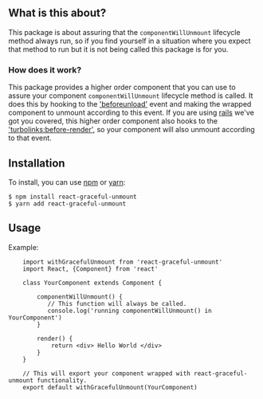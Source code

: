## What is this about?

This package is about assuring that the `componentWillUnmount` lifecycle method always run, 
so if you find yourself in a situation where you expect that method to run but it is not being called this package is for you.

### How does it work?

This package provides a higher order component that you can use to assure your component `componentWillUnmount`  lifecycle method is called.
It does this by hooking to the ['beforeunload'](https://developer.mozilla.org/en-US/docs/Web/Events/beforeunload) event and making the wrapped
component to unmount according to this event. If you are using [rails](http://rubyonrails.org/) we've got you covered, this higher order component also
hooks to the ['turbolinks:before-render'](https://github.com/turbolinks/turbolinks#full-list-of-events), so your component will also unmount according to that event.

## Installation

To install, you can use [npm](https://npmjs.org/) or [yarn](https://yarnpkg.com):

    $ npm install react-graceful-unmount
    $ yarn add react-graceful-unmount

## Usage

Example:
```
    import withGracefulUnmount from 'react-graceful-unmount'
    import React, {Component} from 'react'
    
    class YourComponent extends Component {
        
        componentWillUnmount() {
           // This function will always be called.
           console.log('running componentWillUnmount() in YourComponent') 
        }
        
        render() {
            return <div> Hello World </div>
        }
    }
    
    // This will export your component wrapped with react-graceful-unmount functionality.
    export default withGracefulUnmount(YourComponent)

```
    
   
